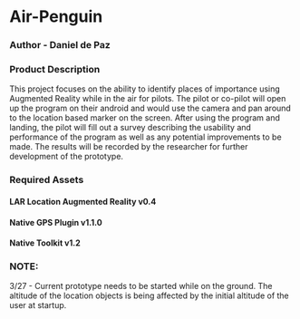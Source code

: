 # Air-Penguin

### Author - Daniel de Paz

### Product Description
This project focuses on the ability to identify places of importance using Augmented Reality while in the air for pilots. The pilot or co-pilot will open up the program on their android and would use the camera and pan around to the location based marker on the screen. After using the program and landing, the pilot will fill out a survey describing the usability and performance of the program as well as any potential improvements to be made. The results will be recorded by the researcher for further development of the prototype.

### Required Assets
#### LAR Location Augmented Reality v0.4
#### Native GPS Plugin v1.1.0
#### Native Toolkit v1.2

### NOTE:
3/27 - Current prototype needs to be started while on the ground. The altitude of the location objects is being affected by the initial altitude of the user at startup.
